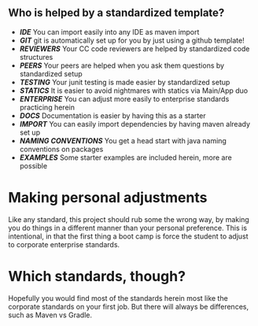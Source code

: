 ## Who is helped by a standardized template?

- __*IDE*__ You can import easily into any IDE as maven import
- __*GIT*__ git is automatically set up for you by just using a github template!
- __*REVIEWERS*__ Your CC code reviewers are helped by standardized code structures
- __*PEERS*__ Your peers are helped when you ask them questions by standardized setup
- __*TESTING*__ Your junit testing is made easier by standardized setup
- __*STATICS*__ It is easier to avoid nightmares with statics via Main/App duo
- __*ENTERPRISE*__ You can adjust more easily to enterprise standards practicing herein
- __*DOCS*__ Documentation is easier by having this as a starter
- __*IMPORT*__ You can easily import dependencies by having maven already set up
- __*NAMING CONVENTIONS*__ You get a head start with java naming conventions on packages
- __*EXAMPLES*__ Some starter examples are included herein, more are possible 

# Making personal adjustments

Like any standard, this project should rub some the wrong way, by making you do
things in a different manner than your personal preference. This is intentional,
in that the first thing a boot camp is force the student to adjust to corporate 
enterprise standards.

# Which standards, though?

Hopefully you would find most of the standards herein most like the corporate 
standards on your first job. But there will always be differences, such as 
Maven vs Gradle. 